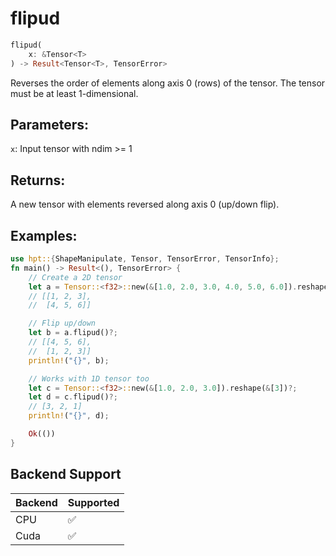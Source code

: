 # flipud
```rust
flipud(
    x: &Tensor<T>
) -> Result<Tensor<T>, TensorError>
```
Reverses the order of elements along axis 0 (rows) of the tensor. The tensor must be at least 1-dimensional.

## Parameters:
`x`: Input tensor with ndim >= 1

## Returns:
A new tensor with elements reversed along axis 0 (up/down flip).

## Examples:
```rust
use hpt::{ShapeManipulate, Tensor, TensorError, TensorInfo};
fn main() -> Result<(), TensorError> {
    // Create a 2D tensor
    let a = Tensor::<f32>::new(&[1.0, 2.0, 3.0, 4.0, 5.0, 6.0]).reshape(&[2, 3])?;
    // [[1, 2, 3],
    //  [4, 5, 6]]

    // Flip up/down
    let b = a.flipud()?;
    // [[4, 5, 6],
    //  [1, 2, 3]]
    println!("{}", b);

    // Works with 1D tensor too
    let c = Tensor::<f32>::new(&[1.0, 2.0, 3.0]).reshape(&[3])?;
    let d = c.flipud()?;
    // [3, 2, 1]
    println!("{}", d);

    Ok(())
}
```
## Backend Support
| Backend | Supported |
|---------|-----------|
| CPU     | ✅         |
| Cuda    | ✅        |